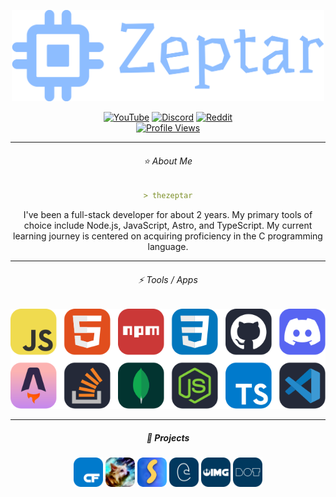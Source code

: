 <div align="center">
    <p>
        <a href="https://zeptar.js.cool"><img src="./assets/zeptar.png" width="500px" /></a>
    </p>
    <p>
        <a href="https://youtube.com/@thezeptar"><img src="https://img.shields.io/badge/YouTube-red?style=for-the-badge&logo=youtube&logoColor=white" alt="YouTube" /></a>
        <a href="https://discord.com/users/1094120827601047653"><img src="https://img.shields.io/badge/Discord-5865F2?style=for-the-badge&logo=discord&logoColor=white" alt="Discord"></a>
        <a href="https://reddit.com/user/thezeptar"><img src="https://img.shields.io/badge/Reddit-FF4500?style=for-the-badge&logo=reddit&logoColor=white" alt="Reddit" /></a>
        <br />
        <a href="https://github.com/Zepvil"><img src="https://komarev.com/ghpvc/?username=Zepvil&color=00469c&style=for-the-badge&label=Profile%20Views" alt="Profile Views" /></a>
    </p>

---

###### ⭐ About Me

```yaml
> thezeptar
```

I've been a full-stack developer for about 2 years. My primary tools of choice include Node.js, JavaScript, Astro, and TypeScript. My current learning journey is centered on acquiring proficiency in the C programming language.

---

###### ⚡ Tools / Apps

![Tools](./assets/tools.svg)

---

##### 🚀 Projects

<div id="projects">
        <img width="47px" src="./assets/cognifyr.png" alt="Cognifyr"></img>
        <a href="https://github.com/thezeptar/thezeptar"><img width="47px" src="./assets/portfolio.png" alt="Portfolio"></img></a>
        <a href="https://github.com/keita-sama/spud.js"><img width="47px" src="./assets/spud.js.png" alt="Spud.js"><img></a>
        <a href="https://github.com/ambushjs/ambush"><img width="47px" src="./assets/ambush.png" alt="Ambush"></img></a>
        <a href="https://github.com/ambushjs/image"><img width="47px" src="./assets/image.png" alt="image"></img></a>
        <a href="https://github.com/ambushjs/bot"><img width="47px" src="./assets/bot.png" alt="bot"></img></a>
    </div>
</div>
